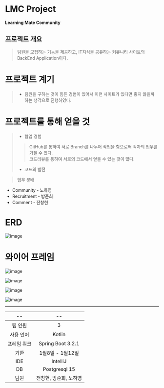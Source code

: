 # LMC Project

**Learning Mate Community**

## 프로젝트 개요

> 팀원을 모집하는 기능을 제공하고, IT지식을 공유하는 커뮤니티 사이트의 BackEnd Application이다. 

# 프로젝트 계기
> - 팀원을 구하는 것이 힘든 경험이 있어서 이런 사이트가 있다면 좋지 않을까 하는 생각으로 진행하였다.

# 프로젝트를 통해 얻을 것
> - 협업 경험
> > GitHub를 통하여 서로 Branch를 나누어 작업을 함으로써 각자의 업무를 가질 수 있다. </br>
> > 코드리뷰를 통하여 서로의 코드에서 얻을 수 있는 것이 많다. </br> 
> - 코드의 발전

> 업무 분배

- Community - 노하영
- Recruitment - 방준희
- Comment - 전창현


# ERD

![image](https://github.com/MyohanMyolang/LMC/assets/85920191/45424528-d0b9-4266-a5c3-64753b9db83e)


# 와이어 프레임

![image](https://github.com/MyohanMyolang/LMC/assets/85920191/9aa4cf50-42f4-420c-a037-425877e7c981)

![image](https://github.com/MyohanMyolang/LMC/assets/85920191/95454dc9-d3ac-4bfa-89ab-837090e07085)

![image](https://github.com/MyohanMyolang/LMC/assets/85920191/722ce852-f2bb-4cbc-8e41-366799e6d838)

![image](https://github.com/MyohanMyolang/LMC/assets/85920191/68e2a924-4264-435c-982d-a8fb17243db4)


---

|   --   |        --         |
|:------:|:-----------------:|
|  팀 인원  |         3         |
| 사용 언어  |      Kotlin       |
| 프레임 워크 | Spring Boot 3.2.1 |
|   기한   |   1월8일 - 1월12일    |
|  IDE   | IntelliJ|
|DB|Postgresql 15|
| 팀원 | 전창현, 방준희, 노하영 |




